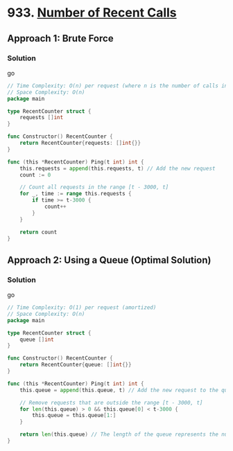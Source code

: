 # 933. [Number of Recent Calls](https://leetcode.com/problems/number-of-recent-calls/)

## Approach 1: Brute Force

### Solution
go
```go
// Time Complexity: O(n) per request (where n is the number of calls in the time window)
// Space Complexity: O(n)
package main

type RecentCounter struct {
    requests []int
}

func Constructor() RecentCounter {
    return RecentCounter{requests: []int{}}
}

func (this *RecentCounter) Ping(t int) int {
    this.requests = append(this.requests, t) // Add the new request
    count := 0

    // Count all requests in the range [t - 3000, t]
    for _, time := range this.requests {
        if time >= t-3000 {
            count++
        }
    }

    return count
}
```

## Approach 2: Using a Queue (Optimal Solution)

### Solution
go
```go
// Time Complexity: O(1) per request (amortized)
// Space Complexity: O(n)
package main

type RecentCounter struct {
    queue []int
}

func Constructor() RecentCounter {
    return RecentCounter{queue: []int{}}
}

func (this *RecentCounter) Ping(t int) int {
    this.queue = append(this.queue, t) // Add the new request to the queue

    // Remove requests that are outside the range [t - 3000, t]
    for len(this.queue) > 0 && this.queue[0] < t-3000 {
        this.queue = this.queue[1:]
    }

    return len(this.queue) // The length of the queue represents the number of valid requests
}
```

